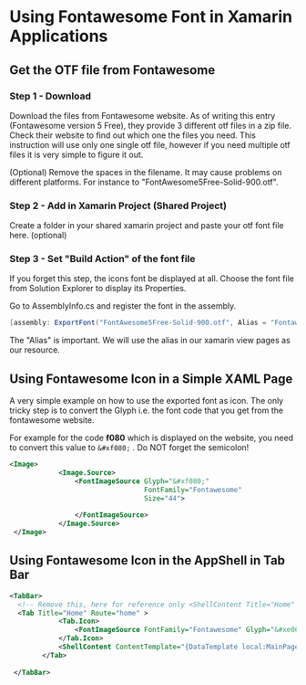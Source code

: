 # Using Fontawesome Font in Xamarin Applications

## Get the OTF file from Fontawesome 

### Step 1 - Download 
Download the files from Fontawesome website. As of writing this entry (Fontawesome version 5 Free), they provide 3 different otf files in a zip file.
Check their website to find out which one the files you need. This instruction will use only one single otf file, however if you need multiple otf files it is very simple to figure it out.

(Optional) Remove the spaces in the filename. It may cause problems on different platforms. For instance to "FontAwesome5Free-Solid-900.otf".

### Step 2 - Add in Xamarin Project (Shared Project) 

Create a folder in your shared xamarin project and paste your otf font file here. (optional) 

### Step 3 - Set "Build Action" of the font file

If you forget this step, the icons font be displayed at all. 
Choose the font file from Solution Explorer to display its Properties.

Go to AssemblyInfo.cs and register the font in the assembly.

```cs
[assembly: ExportFont("FontAwesome5Free-Solid-900.otf", Alias = "Fontawesome")]
```

The "Alias" is important. We will use the alias in our xamarin view pages as our resource. 


## Using Fontawesome Icon in a Simple XAML Page

A very simple example on how to use the exported font as icon. 
The only tricky step is to convert the Glyph i.e. the font code that you get from the fontawesome website. 

For example for the code **f080** which is displayed on the website, you need to convert this value to 
```&#xf080;``` . Do NOT forget the semicolon!  


```xml
<Image>
            <Image.Source>
                <FontImageSource Glyph="&#xf080;"
                                 FontFamily="Fontawesome"
                                 Size="44">
                    
                </FontImageSource>
            </Image.Source>
 </Image>
 ```
 
 
## Using Fontawesome Icon in the AppShell in Tab Bar

```xml
<TabBar>
  <!-- Remove this, here for reference only <ShellContent Title="Home" Route="home" Icon="HomePath.png" ContentTemplate="{DataTemplate local:MainPage}" /> -->
  <Tab Title="Home" Route="home" >
            <Tab.Icon>
                <FontImageSource FontFamily="Fontawesome" Glyph="&#xe065;" />
            </Tab.Icon>
            <ShellContent ContentTemplate="{DataTemplate local:MainPage}"></ShellContent>
        </Tab>
  
 </TabBar>
 ```
 
